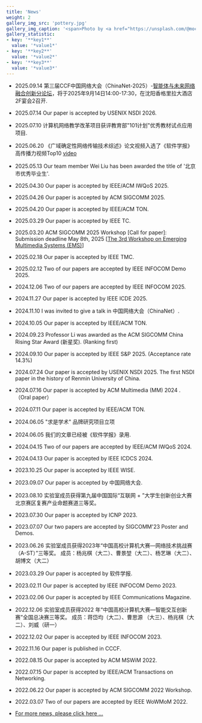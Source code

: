 ```yaml
---
title: 'News'
weight: 2
gallery_img_src: 'pottery.jpg'
gallery_img_caption: '<span>Photo by <a href="https://unsplash.com/@mochiel?utm_source=unsplash&amp;utm_medium=referral&amp;utm_content=creditCopyText">Mercy</a> on <a href="https://unsplash.com/s/photos/vase?utm_source=unsplash&amp;utm_medium=referral&amp;utm_content=creditCopyText">Unsplash</a></span>'
gallery_statistic:
- key: '**key1**'
  value: '*value1*'
- key: '**key2**'
  value: '*value2*'
- key: '**key3**'
  value: '*value3*'
---
```


- 2025.09.14	第三届CCF中国网络大会（ChinaNet-2025）-[智能体与未来网络融合创新分论坛](https://ccf.org.cn/chinanet2025/schedule_d_3011)，将于2025年9月14日14:00-17:30，在沈阳香格里拉大酒店2F宴会2召开.
- 2025.07.14	Our paper is accepted by USENIX NSDI 2026.
- 2025.07.10	计算机网络教学改革项目获评教育部"101计划"优秀教材试点应用项目.
- 2025.06.20	《广域确定性网络传输技术综述》论文视频入选了《软件学报》高传播力视频Top10 [video](https://mp.weixin.qq.com/s/VyqlkT94uiO19ulnGYu9NA?poc_token=HG2CiGijw4WrBEy4sqq0xUZ_IvAYlo4qgXVprwwS)
- 2025.05.13  Our team member Wei Liu has been awarded the title of '北京市优秀毕业生'.
- 2025.04.30	Our paper is accepted by IEEE/ACM IWQoS 2025.
- 2025.04.26	Our paper is accepted by ACM SIGCOMM 2025.
- 2025.04.20	Our paper is accepted by IEEE/ACM TON.
- 2025.03.29	Our paper is accepted by IEEE TC.
- 2025.03.20  ACM SIGCOMM 2025 Workshop [Call for paper]: Submission deadline May 8th, 2025 [[The 3rd Workshop on Emerging Multimedia Systems (EMS)](https://conferences.sigcomm.org/sigcomm/2025/workshop/ems/)]
- 2025.02.18  Our paper is accepted by IEEE TMC.
- 2025.02.12	Two of our papers are accepted by IEEE INFOCOM Demo 2025.
- 2024.12.06	Two of our papers are accepted by IEEE INFOCOM 2025.
- 2024.11.27	Our paper is accepted by IEEE ICDE 2025.
- 2024.11.10	I was invited to give a talk in 中国网络大会（ChinaNet）.
- 2024.10.05  Our paper is accepted by IEEE/ACM TON.
- 2024.09.23	Professor Li was awarded as the ACM SIGCOMM China Rising Star Award (新星奖). (Ranking first)
- 2024.09.10	Our paper is accepted by IEEE S&P 2025. (Acceptance rate 14.3%)
- 2024.07.24  Our paper is accepted by USENIX NSDI 2025. The first NSDI paper in the history of Renmin University of China.
- 2024.07.16  Our paper is accepted by ACM Multimedia (MM) 2024 .（Oral paper）
- 2024.07.11  Our paper is accepted by IEEE/ACM TON.
- 2024.06.05  "求是学术" 品牌研究项目立项
- 2024.06.05  我们的文章已经被《软件学报》录用.
- 2024.04.15	Two of our papers are accepted by IEEE/ACM IWQoS 2024.
- 2024.04.13	Our paper is accepted by IEEE ICDCS 2024.
- 2023.10.25  Our paper is accepted by IEEE WISE.
- 2023.09.07  Our paper is accepted by 中国网络大会.
- 2023.08.10  实验室成员获得第九届中国国际“互联网 + ”大学生创新创业大赛北京赛区复赛产业命题赛道三等奖。
- 2023.07.30  Our paper is accepted by ICNP 2023.
- 2023.07.07  Our two papers are accepted by SIGCOMM'23 Poster and Demos.
- 2023.06.26  实验室成员获得2023年“中国高校计算机大赛—网络技术挑战赛（A-ST）”三等奖。
  成员：杨兆棋（大二）、曹景堃（大二）、杨艺琳（大二）、胡博文（大二）
- 2023.03.29  Our paper is accepted by 软件学报.
- 2023.02.11  Our paper is accepted by IEEE INFOCOM Demo 2023.
- 2023.02.06  Our paper is accepted by IEEE Communications Magazine.

- 2022.12.06  实验室成员获得2022 年“中国高校计算机大赛—智能交互创新赛”全国总决赛三等奖。
  成员：蒋岱均（大二）、曹思源 （大三）、杨兆棋（大二）、刘威（研一）
- 2022.12.02 Our paper is accepted by IEEE INFOCOM 2023.
- 2022.11.16 Our paper is published in CCCF.
- 2022.08.15 Our paper is accepted by ACM MSWiM 2022.
- 2022.07.15 Our paper is accepted by IEEE/ACM Transactions on Networking.
- 2022.06.22 Our paper is accepted by ACM SIGCOMM 2022 Workshop.
- 2022.03.07 Two of our papers are accepted by IEEE WoWMoM 2022​.
- [For more news, please click here ...](/news/)

